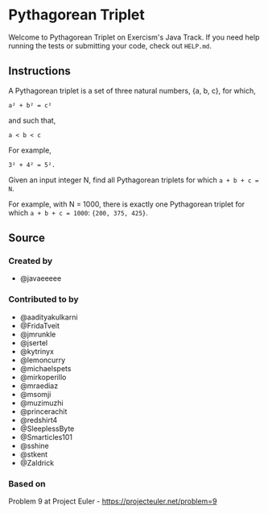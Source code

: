 # Pythagorean Triplet

Welcome to Pythagorean Triplet on Exercism's Java Track.
If you need help running the tests or submitting your code, check out `HELP.md`.

## Instructions

A Pythagorean triplet is a set of three natural numbers, {a, b, c}, for which,

```text
a² + b² = c²
```

and such that,

```text
a < b < c
```

For example,

```text
3² + 4² = 5².
```

Given an input integer N, find all Pythagorean triplets for which `a + b + c = N`.

For example, with N = 1000, there is exactly one Pythagorean triplet for which `a + b + c = 1000`: `{200, 375, 425}`.

## Source

### Created by

- @javaeeeee

### Contributed to by

- @aadityakulkarni
- @FridaTveit
- @jmrunkle
- @jsertel
- @kytrinyx
- @lemoncurry
- @michaelspets
- @mirkoperillo
- @mraediaz
- @msomji
- @muzimuzhi
- @princerachit
- @redshirt4
- @SleeplessByte
- @Smarticles101
- @sshine
- @stkent
- @Zaldrick

### Based on

Problem 9 at Project Euler - https://projecteuler.net/problem=9